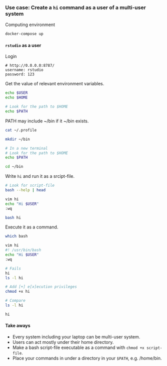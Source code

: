 ### Use case: Create a `hi` command as a user of a multi-user system

Computing environment

```bash
docker-compose up
```

#### `rstudio` as a user

Login

```
# http://0.0.0.0:8787/
username: rstudio
password: 123 
```

Get the value of relevant environment variables.

```bash
echo $USER
echo $HOME

# Look for the path to $HOME
echo $PATH
```

PATH may include ~/bin if it ~/bin exists.

```bash
cat ~/.profile

mkdir ~/bin

# In a new terminal
# Look for the path to $HOME
echo $PATH

cd ~/bin
```

Write `hi` and run it as a srcipt-file.

```bash
# Look for script-file
bash --help | head

vim hi
echo "Hi $USER"
:wq

bash hi
```

Execute it as a command.

```bash
which bash 

vim hi
#! /usr/bin/bash
echo "Hi $USER"
:wq

# Fails
hi
ls -l hi

# Add [+] e[x]ecution privileges
chmod +x hi

# Compare
ls -l hi

hi
```

#### Take aways

* Every system including your laptop can be multi-user system.
* Users can act mostly under their home directory.
* Make a bash script-file executable as a command with `chmod +x script-file`. 
* Place your commands in under a directory in your `$PATH`, e.g. /home/bin.
